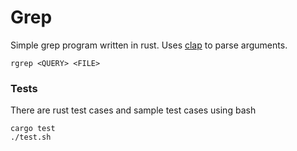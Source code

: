 # Grep

Simple grep program written in rust.
Uses [clap](https://docs.rs/clap/latest/clap/) to parse arguments.

`rgrep <QUERY> <FILE>`

### Tests
There are rust test cases and sample test cases using bash

```
cargo test
./test.sh
```
